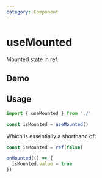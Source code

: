 ```yaml
---
category: Component
---
```


# useMounted

Mounted state in ref.

## Demo

<script setup>
import Demo from './demo.vue'
</script>

<Demo />

## Usage

```js
import { useMounted } from './'

const isMounted = useMounted()
```

Which is essentially a shorthand of:

```ts
const isMounted = ref(false)

onMounted(() => {
  isMounted.value = true
})
```
